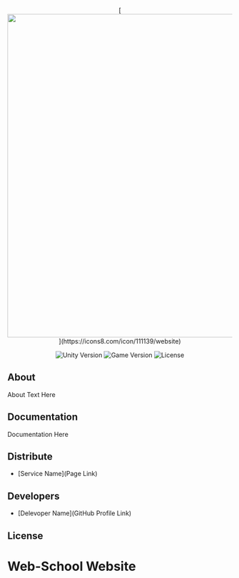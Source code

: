 <p align="center">
      [<img src="Project Logo Url" width="726">](https://icons8.com/icon/111139/website)
</p>

<p align="center">
   <img src="" alt="Unity Version">
   <img src="" alt="Game Version">
   <img src="" alt="License">
</p>

## About

About Text Here

## Documentation

Documentation Here

## Distribute

- [Service Name](Page Link)


## Developers

- [Delevoper Name](GitHub Profile Link)

## License




# Web-School Website

